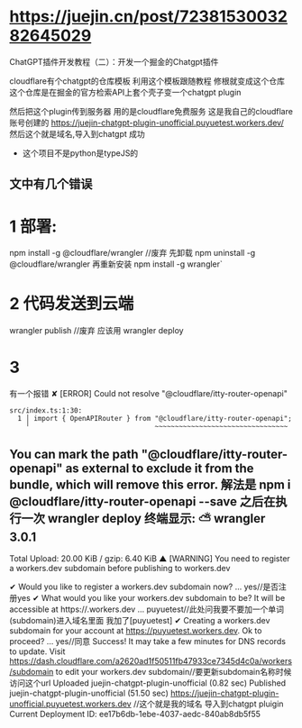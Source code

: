 # https://juejin.cn/post/7238153003282645029
ChatGPT插件开发教程（二）：开发一个掘金的Chatgpt插件

cloudflare有个chatgpt的仓库模板
利用这个模板跟随教程 修根就变成这个仓库
这个仓库是在掘金的官方检索API上套个壳子变一个chatgpt plugin

然后把这个plugin传到服务器 用的是cloudflare免费服务
这是我自己的cloudflare账号创建的
https://juejin-chatgpt-plugin-unofficial.puyuetest.workers.dev/
然后这个就是域名,导入到chatgpt
成功

* 这个项目不是python是typeJS的

## 文中有几个错误  
# 1 部署:
npm install -g @cloudflare/wrangler //废弃
先卸载
npm uninstall -g @cloudflare/wrangler
再重新安装
npm install -g wrangler`
# 2 代码发送到云端
wrangler publish //废弃
应该用
wrangler deploy
# 3
有一个报错
✘ [ERROR] Could not resolve "@cloudflare/itty-router-openapi"

    src/index.ts:1:30:
      1 │ import { OpenAPIRouter } from "@cloudflare/itty-router-openapi";
        ╵                               ~~~~~~~~~~~~~~~~~~~~~~~~~~~~~~~~~

  You can mark the path "@cloudflare/itty-router-openapi" as external to exclude it from the bundle, which will remove this error.
解法是
npm i @cloudflare/itty-router-openapi --save
之后在执行一次 wrangler deploy
终端显示:
 ⛅️ wrangler 3.0.1
------------------
Total Upload: 20.00 KiB / gzip: 6.40 KiB
▲ [WARNING] You need to register a workers.dev subdomain before publishing to workers.dev


✔ Would you like to register a workers.dev subdomain now? … yes//是否注册yes
✔ What would you like your workers.dev subdomain to be? It will be accessible at https://<subdomain>.workers.dev … puyuetest//此处问我要不要加一个单词(subdomain)进入域名里面 我加了[puyuetest]
✔ Creating a workers.dev subdomain for your account at https://puyuetest.workers.dev. Ok to proceed? … yes//同意
Success! It may take a few minutes for DNS records to update.
Visit https://dash.cloudflare.com/a2620ad1f50511fb47933ce7345d4c0a/workers/subdomain to edit your workers.dev subdomain//要更新subdomain名称时候访问这个url
Uploaded juejin-chatgpt-plugin-unofficial (0.82 sec)
Published juejin-chatgpt-plugin-unofficial (51.50 sec)
  https://juejin-chatgpt-plugin-unofficial.puyuetest.workers.dev //这个就是我的域名 导入到chatgpt pluigin
Current Deployment ID: ee17b6db-1ebe-4037-aedc-840ab8db5f55
